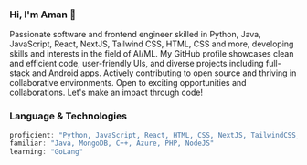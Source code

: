 ### Hi, I'm Aman 👋

<p> Passionate software and frontend engineer skilled in Python, Java, JavaScript, React, NextJS, Tailwind CSS, HTML, CSS and more, developing skills and interests in the field of AI/ML. My GitHub profile showcases clean and efficient code, user-friendly UIs, and diverse projects including full-stack and Android apps. Actively contributing to open source and thriving in collaborative environments. Open to exciting opportunities and collaborations. Let's make an impact through code! </p>

### Language & Technologies
```javascript
proficient: "Python, JavaScript, React, HTML, CSS, NextJS, TailwindCSS, SQL, Firebase"
familiar: "Java, MongoDB, C++, Azure, PHP, NodeJS"
learning: "GoLang"
```

<!-- ![Aman's GitHub stats](https://github-readme-stats.vercel.app/api?username=Amandeep2230&show_icons=true&theme=radical) -->

